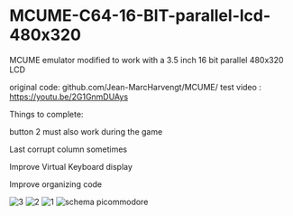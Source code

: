 # MCUME-C64-16-BIT-parallel-lcd-480x320
MCUME emulator modified to work with a 3.5 inch 16 bit parallel 480x320 LCD 

original code:  github.com/Jean-MarcHarvengt/MCUME/
test video : https://youtu.be/2G1GnmDUAys

Things to complete:

button 2 must also work during the game

Last corrupt column sometimes

Improve Virtual Keyboard display

Improve organizing code

![3](https://github.com/user-attachments/assets/c9aa5146-7f3e-478d-b34e-6f11d903c62c)
![2](https://github.com/user-attachments/assets/4aa11672-8a7d-4ef9-bb95-c2f06c6e5b6d)
![1](https://github.com/user-attachments/assets/18f4248e-4fc9-4c33-b463-bddf6771c624)
![schema picommodore](https://github.com/user-attachments/assets/c09f6619-8b35-4845-8a23-06082beeac7a)
